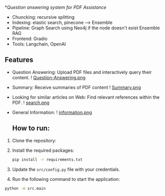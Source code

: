**Question answering system for PDF Assistance*
- Chuncking: recursive splitting
- Indexing: elastic search, pinecone --> Ensemble
- Pipeline: Graph Search using Neo4j if the node doesn't exist Ensemble RAG
- Frontend: Gradio
- Tools: Langchain, OpenAI
  
## Features

- Question Answering: Upload PDF files and interactively query their content.
  ! [Question-Answering.png](https://github.com/saharkh99/Speech-master/blob/master/images/photo_2024-07-16_11-04-37.jpg)
- Summary: Receive summaries of PDF content
  ! [Summary.png](https://github.com/saharkh99/Speech-master/blob/master/images/photo_2024-07-16_11-04-41.jpg)
- Looking for similar articles on Web: Find relevant references within the PDF.
  ! [search.png](https://github.com/saharkh99/Speech-master/blob/master/images/photo_2024-07-16_11-04-45.jpg)
- General Information:
  ! [information.png](https://github.com/saharkh99/Speech-master/blob/master/images/photo_2024-07-16_11-04-49.jpg)

  ## How to run:
1.  Clone the repository:
2. Install the required packages:

    ```bash
    pip install -r requirements.txt
    ```

3. Update the `src/config.py` file with your credentials. 
4. Run the following command to start the application:

```bash
python -m src.main

  









